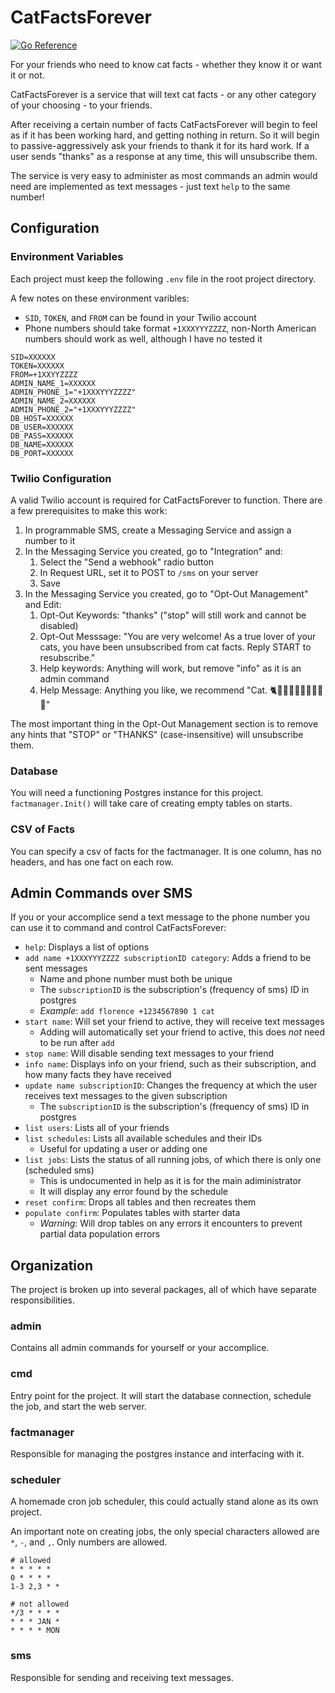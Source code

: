 # CatFactsForever

[![Go Reference](https://pkg.go.dev/badge/github.com/mdesson/CatFactsForever.svg)](https://pkg.go.dev/github.com/mdesson/CatFactsForever)

For your friends who need to know cat facts - whether they know it or want it or not.

CatFactsForever is a service that will text cat facts - or any other category of your choosing - to your friends. 

After receiving a certain number of facts CatFactsForever will begin to feel as if it has been working hard, and getting nothing in return. So it will begin to passive-aggressively ask your friends to thank it for its hard work. If a user sends "thanks" as a response at any time, this will unsubscribe them.

The service is very easy to administer as most commands an admin would need are implemented as text messages - just text `help` to the same number!

## Configuration

### Environment Variables

Each project must keep the following `.env` file in the root project directory.

A few notes on these environment varibles:

* `SID`, `TOKEN`, and `FROM` can be found in your Twilio account
* Phone numbers should take format `+1XXXYYYZZZZ`, non-North American numbers should work as well, although I have no tested it

```
SID=XXXXXX
TOKEN=XXXXXX
FROM=+1XXYYZZZZ
ADMIN_NAME_1=XXXXXX
ADMIN_PHONE_1="+1XXXYYYZZZZ"
ADMIN_NAME_2=XXXXXX
ADMIN_PHONE_2="+1XXXYYYZZZZ"
DB_HOST=XXXXXX
DB_USER=XXXXXX
DB_PASS=XXXXXX
DB_NAME=XXXXXX
DB_PORT=XXXXXX
```

### Twilio Configuration

A valid Twilio account is required for CatFactsForever to function. There are a few prerequisites to make this work:

1. In programmable SMS, create a Messaging Service and assign a number to it
2. In the Messaging Service you created, go to "Integration" and:
   1. Select the "Send a webhook" radio button
   2. In Request URL, set it to POST to `/sms` on your server
   3. Save
3. In the Messaging Service you created, go to "Opt-Out Management" and Edit:
   1. Opt-Out Keywords: "thanks" ("stop" will still work and cannot be disabled)
   2. Opt-Out Messsage: "You are very welcome! As a true lover of your cats, you have been unsubscribed from cat facts. Reply START to resubscribe."
   3. Help keywords: Anything will work, but remove "info" as it is an admin command
   4. Help Message: Anything you like, we recommend "Cat. 🐈🐆🐅🐱🙀😺😹😸😽😻"

The most important thing in the Opt-Out Management section is to remove any hints that "STOP" or "THANKS" (case-insensitive) will unsubscribe them.

### Database

You will need a functioning Postgres instance for this project. `factmanager.Init()` will take care of creating empty tables on starts.

### CSV of Facts

You can specify a csv of facts for the factmanager. It is one column, has no headers, and has one fact on each row.

## Admin Commands over SMS

If you or your accomplice send a text message to the phone number you can use it to command and control CatFactsForever:

* `help`: Displays a list of options
* `add name +1XXXYYYZZZZ subscriptionID category`: Adds a friend to be sent messages
  * Name and phone number must both be unique
  * The `subscriptionID` is the subscription's (frequency of sms) ID in postgres 
  * *Example*: `add florence +1234567890 1 cat`
* `start name`: Will set your friend to active, they will receive text messages
  * Adding will automatically set your friend to active, this does *not* need to be run after `add`
* `stop name`: Will disable sending text messages to your friend
* `info name`: Displays info on your friend, such as their subscription, and how many facts they have received
* `update name subscriptionID`: Changes the frequency at which the user receives text messages to the given subscription
  * The `subscriptionID` is the subscription's (frequency of sms) ID in postgres 
* `list users`: Lists all of your friends
* `list schedules`: Lists all available schedules and their IDs
  * Useful for updating a user or adding one
* `list jobs`: Lists the status of all running jobs, of which there is only one (scheduled sms)
  * This is undocumented in help as it is for the main adiministrator
  * It will display any error found by the schedule
* `reset confirm`: Drops all tables and then recreates them
* `populate confirm`: Populates tables with starter data
  * *Warning*: Will drop tables on any errors it encounters to prevent partial data population errors

## Organization

The project is broken up into several packages, all of which have separate responsibilities.

### admin

Contains all admin commands for yourself or your accomplice.

### cmd

Entry point for the project. It will start the database connection, schedule the job, and start the web server.

### factmanager

Responsible for managing the postgres instance and interfacing with it.

### scheduler

A homemade cron job scheduler, this could actually stand alone as its own project.

An important note on creating jobs, the only special characters allowed are `*`, `-`, and `,`. Only numbers are allowed.

```
# allowed
* * * * *
0 * * * *
1-3 2,3 * *

# not allowed
*/3 * * * *
* * * JAN *
* * * * MON
```
### sms

Responsible for sending and receiving text messages.
